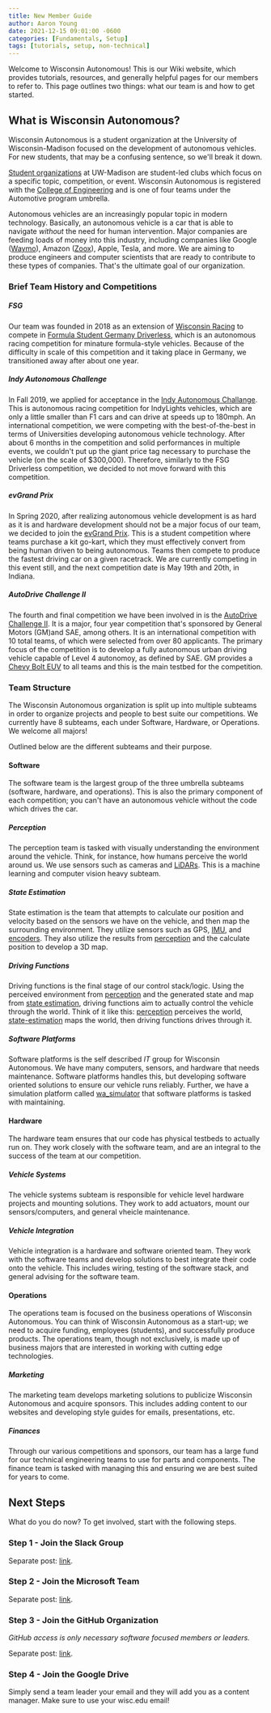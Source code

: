 ```yaml
---
title: New Member Guide
author: Aaron Young
date: 2021-12-15 09:01:00 -0600
categories: [Fundamentals, Setup]
tags: [tutorials, setup, non-technical]
---
```


Welcome to Wisconsin Autonomous! This is our Wiki website, which provides tutorials, resources, and generally helpful pages for our members to refer to. This page outlines two things: what our team is and how to get started.

## What is Wisconsin Autonomous?

Wisconsin Autonomous is a student organization at the University of Wisconsin-Madison focused on the development of autonomous vehicles. For new students, that may be a confusing sentence, so we'll break it down.

[Student organizations](https://win.wisc.edu/organizations) at UW-Madison are student-led clubs which focus on a specific topic, competition, or event. Wisconsin Autonomous is registered with the [College of Engineering](https://www.engr.wisc.edu/) and is one of four teams under the Automotive program umbrella.

Autonomous vehicles are an increasingly popular topic in modern technology. Basically, an autonomous vehicle is a car that is able to navigate _without_ the need for human intervention. Major companies are feeding loads of money into this industry, including companies like Google ([Waymo](https://waymo.com/)), Amazon ([Zoox](https://zoox.com/)), Apple, Tesla, and more. We are aiming to produce engineers and computer scientists that are ready to contribute to these types of companies. That's the ultimate goal of our organization.

### Brief Team History and Competitions

##### FSG

Our team was founded in 2018 as an extension of [Wisconsin Racing](https://wisconsinracing.org) to compete in [Formula Student Germany Driverless](https://spectrum.ieee.org/students-race-driverless-cars-in-germany-in-formula-student-competition), which is an autonomous racing competition for minature formula-style vehicles. Because of the difficulty in scale of this competition and it taking place in Germany, we transitioned away after about one year.

##### Indy Autonomous Challenge

In Fall 2019, we applied for acceptance in the [Indy Autonomous Challange](https://indyautonomouschallenge.com). This is autonomous racing competition for IndyLights vehicles, which are only a little smaller than F1 cars and can drive at speeds up to 180mph. An international competition, we were competing with the best-of-the-best in terms of Universities developing autonomous vehicle technology. After about 6 months in the competition and solid performances in multiple events, we couldn't put up the giant price tag necessary to purchase the vehicle (on the scale of $300,000). Therefore, similarly to the FSG Driverless competition, we decided to not move forward with this competition.

##### evGrand Prix

In Spring 2020, after realizing autonomous vehicle development is as hard as it is and hardware development should not be a major focus of our team, we decided to join the [evGrand Prix](https://evgrandprix.org/autonomous). This is a student competition where teams purchase a kit go-kart, which they must effectively convert from being human driven to being autonomous. Teams then compete to produce the fastest driving car on a given racetrack. We are currently competing in this event still, and the next competition date is May 19th and 20th, in Indiana.

##### AutoDrive Challenge II

The fourth and final competition we have been involved in is the [AutoDrive Challenge II](https://www.sae.org/attend/student-events/autodrive-challenge-series2/). It is a major, four year competition that's sponsored by General Motors (GM)and SAE, among others. It is an international competition with 10 total teams, of which were selected from over 80 applicants. The primary focus of the competition is to develop a fully autonomous urban driving vehicle capable of Level 4 autonomoy, as defined by SAE. GM provides a [Chevy Bolt EUV](https://www.chevrolet.com/electric/bolt-euv) to all teams and this is the main testbed for the competition.

### Team Structure

The Wisconsin Autonomous organization is split up into multiple subteams in order to organize projects and people to best suite our competitions. We currently have 8 subteams, each under Software, Hardware, or Operations. We welcome all majors!

Outlined below are the different subteams and their purpose.

#### Software

The software team is the largest group of the three umbrella subteams (software, hardware, and operations). This is also the primary component of each competition; you can't have an autonomous vehicle without the code which drives the car.

##### Perception

The perception team is tasked with visually understanding the environment around the vehicle. Think, for instance, how humans perceive the world around us. We use sensors such as cameras and [LiDARs](https://en.wikipedia.org/wiki/Lidar). This is a machine learning and computer vision heavy subteam.

##### State Estimation

State estimation is the team that attempts to calculate our position and velocity based on the sensors we have on the vehicle, and then map the surrounding environment. They utilize sensors such as GPS, [IMU](https://en.wikipedia.org/wiki/Inertial_measurement_unit), and [encoders](https://en.wikipedia.org/wiki/Wheel_speed_sensor). They also utilize the results from [perception](#perception) and the calculate position to develop a 3D map. 

##### Driving Functions

Driving functions is the final stage of our control stack/logic. Using the perceived environment from [perception](#perception) and the generated state and map from [state estimation](#state-estimation), driving functions aim to actually control the vehicle through the world. Think of it like this: [perception](#perception) perceives the world, [state-estimation](#state-estimation) maps the world, then driving functions drives through it.

##### Software Platforms

Software platforms is the self described _IT_ group for Wisconsin Autonomous. We have many computers, sensors, and hardware that needs maintenance. Software platforms handles this, but developing software oriented solutions to ensure our vehicle runs reliably. Further, we have a simulation platform called [wa\_simulator](https://wa.wisc.edu/wa_simulator) that software platforms is tasked with maintaining.

#### Hardware

The hardware team ensures that our code has physical testbeds to actually run on. They work closely with the software team, and are an integral to the success of the team at our competition. 

##### Vehicle Systems

The vehicle systems subteam is responsible for vehicle level hardware projects and mounting solutions. They work to add actuators, mount our sensors/computers, and general vheicle maintenance. 

##### Vehicle Integration

Vehicle integration is a hardware and software oriented team. They work with the software teams and develop solutions to best integrate their code onto the vehicle. This includes wiring, testing of the software stack, and general advising for the software team. 

#### Operations

The operations team is focused on the business operations of Wisconsin Autonomous. You can think of Wisconsin Autonomous as a start-up; we need to acquire funding, employees (students), and successfully produce products. The operations team, though not exclusively, is made up of business majors that are interested in working with cutting edge technologies.

##### Marketing

The marketing team develops marketing solutions to publicize Wisconsin Autonomous and acquire sponsors. This includes adding content to our websites and developing style guides for emails, presentations, etc. 

##### Finances

Through our various competitions and sponsors, our team has a large fund for our technical engineering teams to use for parts and components. The finance team is tasked with managing this and ensuring we are best suited for years to come.

## Next Steps

What do you do now? To get involved, start with the following steps.

### Step 1 - Join the Slack Group

Separate post: [link](/posts/slack-group).

### Step 2 - Join the Microsoft Team

Separate post: [link](/posts/ms-team).

### Step 3 - Join the GitHub Organization 

_GitHub access is only necessary software focused members or leaders._

Separate post: [link](/posts/github-org).

### Step 4 - Join the Google Drive

Simply send a team leader your email and they will add you as a content manager. Make sure to use your wisc.edu email!
